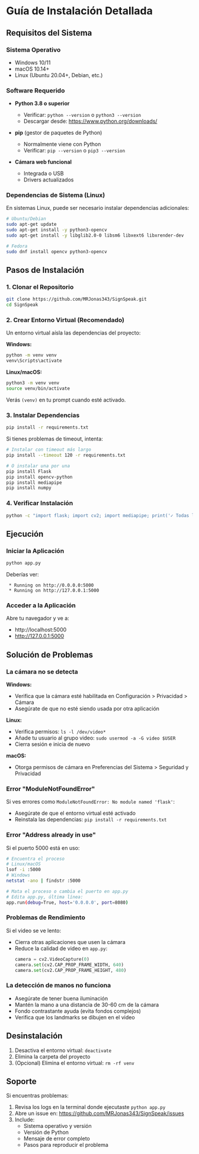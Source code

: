 # Guía de Instalación Detallada

## Requisitos del Sistema

### Sistema Operativo
- Windows 10/11
- macOS 10.14+
- Linux (Ubuntu 20.04+, Debian, etc.)

### Software Requerido
- **Python 3.8 o superior**
  - Verificar: `python --version` o `python3 --version`
  - Descargar desde: https://www.python.org/downloads/
  
- **pip** (gestor de paquetes de Python)
  - Normalmente viene con Python
  - Verificar: `pip --version` o `pip3 --version`

- **Cámara web funcional**
  - Integrada o USB
  - Drivers actualizados

### Dependencias de Sistema (Linux)

En sistemas Linux, puede ser necesario instalar dependencias adicionales:

```bash
# Ubuntu/Debian
sudo apt-get update
sudo apt-get install -y python3-opencv
sudo apt-get install -y libglib2.0-0 libsm6 libxext6 libxrender-dev

# Fedora
sudo dnf install opencv python3-opencv
```

## Pasos de Instalación

### 1. Clonar el Repositorio

```bash
git clone https://github.com/MRJonas343/SignSpeak.git
cd SignSpeak
```

### 2. Crear Entorno Virtual (Recomendado)

Un entorno virtual aísla las dependencias del proyecto:

**Windows:**
```bash
python -m venv venv
venv\Scripts\activate
```

**Linux/macOS:**
```bash
python3 -m venv venv
source venv/bin/activate
```

Verás `(venv)` en tu prompt cuando esté activado.

### 3. Instalar Dependencias

```bash
pip install -r requirements.txt
```

Si tienes problemas de timeout, intenta:

```bash
# Instalar con timeout más largo
pip install --timeout 120 -r requirements.txt

# O instalar una por una
pip install Flask
pip install opencv-python
pip install mediapipe
pip install numpy
```

### 4. Verificar Instalación

```bash
python -c "import flask; import cv2; import mediapipe; print('✓ Todas las dependencias instaladas correctamente')"
```

## Ejecución

### Iniciar la Aplicación

```bash
python app.py
```

Deberías ver:
```
 * Running on http://0.0.0.0:5000
 * Running on http://127.0.0.1:5000
```

### Acceder a la Aplicación

Abre tu navegador y ve a:
- http://localhost:5000
- http://127.0.0.1:5000

## Solución de Problemas

### La cámara no se detecta

**Windows:**
- Verifica que la cámara esté habilitada en Configuración > Privacidad > Cámara
- Asegúrate de que no esté siendo usada por otra aplicación

**Linux:**
- Verifica permisos: `ls -l /dev/video*`
- Añade tu usuario al grupo video: `sudo usermod -a -G video $USER`
- Cierra sesión e inicia de nuevo

**macOS:**
- Otorga permisos de cámara en Preferencias del Sistema > Seguridad y Privacidad

### Error "ModuleNotFoundError"

Si ves errores como `ModuleNotFoundError: No module named 'flask'`:
- Asegúrate de que el entorno virtual esté activado
- Reinstala las dependencias: `pip install -r requirements.txt`

### Error "Address already in use"

Si el puerto 5000 está en uso:

```bash
# Encuentra el proceso
# Linux/macOS
lsof -i :5000
# Windows
netstat -ano | findstr :5000

# Mata el proceso o cambia el puerto en app.py
# Edita app.py, última línea:
app.run(debug=True, host='0.0.0.0', port=8080)
```

### Problemas de Rendimiento

Si el video se ve lento:
- Cierra otras aplicaciones que usen la cámara
- Reduce la calidad de video en `app.py`:
  ```python
  camera = cv2.VideoCapture(0)
  camera.set(cv2.CAP_PROP_FRAME_WIDTH, 640)
  camera.set(cv2.CAP_PROP_FRAME_HEIGHT, 480)
  ```

### La detección de manos no funciona

- Asegúrate de tener buena iluminación
- Mantén la mano a una distancia de 30-60 cm de la cámara
- Fondo contrastante ayuda (evita fondos complejos)
- Verifica que los landmarks se dibujen en el video

## Desinstalación

1. Desactiva el entorno virtual: `deactivate`
2. Elimina la carpeta del proyecto
3. (Opcional) Elimina el entorno virtual: `rm -rf venv`

## Soporte

Si encuentras problemas:
1. Revisa los logs en la terminal donde ejecutaste `python app.py`
2. Abre un issue en: https://github.com/MRJonas343/SignSpeak/issues
3. Include:
   - Sistema operativo y versión
   - Versión de Python
   - Mensaje de error completo
   - Pasos para reproducir el problema
